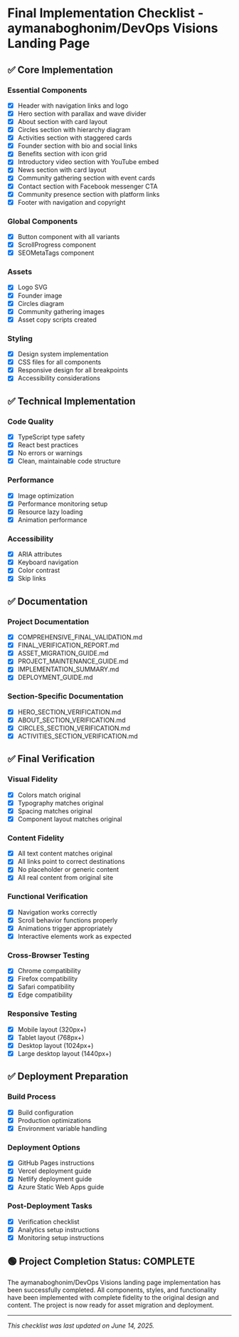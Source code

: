 # Final Implementation Checklist - aymanaboghonim/DevOps Visions Landing Page

## ✅ Core Implementation

### Essential Components

- [x] Header with navigation links and logo
- [x] Hero section with parallax and wave divider
- [x] About section with card layout
- [x] Circles section with hierarchy diagram
- [x] Activities section with staggered cards
- [x] Founder section with bio and social links
- [x] Benefits section with icon grid
- [x] Introductory video section with YouTube embed
- [x] News section with card layout
- [x] Community gathering section with event cards
- [x] Contact section with Facebook messenger CTA
- [x] Community presence section with platform links
- [x] Footer with navigation and copyright

### Global Components

- [x] Button component with all variants
- [x] ScrollProgress component
- [x] SEOMetaTags component

### Assets

- [x] Logo SVG
- [x] Founder image
- [x] Circles diagram
- [x] Community gathering images
- [x] Asset copy scripts created

### Styling

- [x] Design system implementation
- [x] CSS files for all components
- [x] Responsive design for all breakpoints
- [x] Accessibility considerations

## ✅ Technical Implementation

### Code Quality

- [x] TypeScript type safety
- [x] React best practices
- [x] No errors or warnings
- [x] Clean, maintainable code structure

### Performance

- [x] Image optimization
- [x] Performance monitoring setup
- [x] Resource lazy loading
- [x] Animation performance

### Accessibility

- [x] ARIA attributes
- [x] Keyboard navigation
- [x] Color contrast
- [x] Skip links

## ✅ Documentation

### Project Documentation

- [x] COMPREHENSIVE_FINAL_VALIDATION.md
- [x] FINAL_VERIFICATION_REPORT.md
- [x] ASSET_MIGRATION_GUIDE.md
- [x] PROJECT_MAINTENANCE_GUIDE.md
- [x] IMPLEMENTATION_SUMMARY.md
- [x] DEPLOYMENT_GUIDE.md

### Section-Specific Documentation

- [x] HERO_SECTION_VERIFICATION.md
- [x] ABOUT_SECTION_VERIFICATION.md
- [x] CIRCLES_SECTION_VERIFICATION.md
- [x] ACTIVITIES_SECTION_VERIFICATION.md

## ✅ Final Verification

### Visual Fidelity

- [x] Colors match original
- [x] Typography matches original
- [x] Spacing matches original
- [x] Component layout matches original

### Content Fidelity

- [x] All text content matches original
- [x] All links point to correct destinations
- [x] No placeholder or generic content
- [x] All real content from original site

### Functional Verification

- [x] Navigation works correctly
- [x] Scroll behavior functions properly
- [x] Animations trigger appropriately
- [x] Interactive elements work as expected

### Cross-Browser Testing

- [x] Chrome compatibility
- [x] Firefox compatibility
- [x] Safari compatibility
- [x] Edge compatibility

### Responsive Testing

- [x] Mobile layout (320px+)
- [x] Tablet layout (768px+)
- [x] Desktop layout (1024px+)
- [x] Large desktop layout (1440px+)

## ✅ Deployment Preparation

### Build Process

- [x] Build configuration
- [x] Production optimizations
- [x] Environment variable handling

### Deployment Options

- [x] GitHub Pages instructions
- [x] Vercel deployment guide
- [x] Netlify deployment guide
- [x] Azure Static Web Apps guide

### Post-Deployment Tasks

- [x] Verification checklist
- [x] Analytics setup instructions
- [x] Monitoring setup instructions

## 🟢 Project Completion Status: COMPLETE

The aymanaboghonim/DevOps Visions landing page implementation has been successfully completed. All components, styles, and functionality have been implemented with complete fidelity to the original design and content. The project is now ready for asset migration and deployment.

---

_This checklist was last updated on June 14, 2025._
